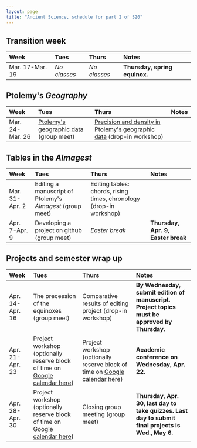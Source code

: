 ```yaml
---
layout: page
title: "Ancient Science, schedule for part 2 of S20"
---
```


## Transition week

| Week | Tues | Thurs     |     Notes  |
| :------------- |:------------- | :------------- |:------------- |
|Mar. 17-Mar. 19 | *No classes* | *No classes* | **Thursday, spring equinox.**  |


## Ptolemy's *Geography*

| Week | Tues | Thurs     |     Notes  |
| :------------- |:------------- | :------------- |:------------- |
|Mar. 24-Mar. 26 | [Ptolemy's  geographic data](../assignments/regroup/) (group meet) | [Precision and density in Ptolemy's geographic data](../assignments/precision-density/) (drop-in workshop) |   |


## Tables in the *Almagest*

| Week | Tues | Thurs     |     Notes  |
| :------------- |:------------- | :------------- |:------------- |
|Mar. 31-Apr. 2 | Editing a manuscript of Ptolemy's *Almagest* (group meet) | Editing tables: chords, rising times, chronology (drop-in workshop) |   |
|Apr. 7-Apr. 9 | Developing a project on github (group meet) | *Easter break* | **Thursday, Apr. 9, Easter break**  |


## Projects and semester wrap up

| Week | Tues | Thurs     |     Notes  |
| :------------- |:------------- | :------------- |:------------- |
|Apr. 14-Apr. 16 | The precession of the equinoxes (group meet) | Comparative results of editing project (drop-in workshop) | **By Wednesday, submit edition of manuscript.** **Project topics must be approved by Thursday.**  |
|Apr. 21-Apr. 23 | Project workshop (optionally reserve block of time on [Google calendar here](https://calendar.google.com/calendar/selfsched?sstoken=UUw3a1JRVzhxa2o5fGRlZmF1bHR8ZjQ5YzQ1NWZiMTY4ZmI5YzJkNTRkZWZjNzUzOGM5OTg)) | Project workshop (optionally reserve block of time on [Google calendar here](https://calendar.google.com/calendar/selfsched?sstoken=UUw3a1JRVzhxa2o5fGRlZmF1bHR8ZjQ5YzQ1NWZiMTY4ZmI5YzJkNTRkZWZjNzUzOGM5OTg)) | **Academic conference on Wednesday, Apr. 22.**  |
|Apr. 28-Apr. 30 | Project workshop (optionally reserve block of time on [Google calendar here](https://calendar.google.com/calendar/selfsched?sstoken=UUw3a1JRVzhxa2o5fGRlZmF1bHR8ZjQ5YzQ1NWZiMTY4ZmI5YzJkNTRkZWZjNzUzOGM5OTg)) | Closing group meeting (group meet) | **Thursday, Apr. 30, last day to take quizzes.** **Last day to submit final projects is Wed., May 6.**  |
